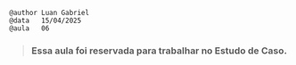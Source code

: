     @author Luan Gabriel
    @data   15/04/2025
    @aula   06

> ### Essa aula foi reservada para trabalhar no Estudo de Caso.